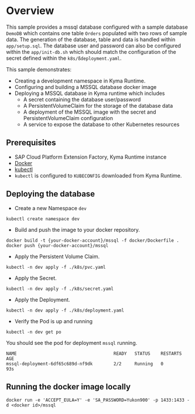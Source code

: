 # Overview

This sample provides a mssql database configured with a sample database `DemoDB` which contains one table `Orders` populated with two rows of sample data. The generation of the database, table and data is handled within `app/setup.sql`. The database user and password can also be configured within the `app/init-db.sh` which should match the configuration of the secret defined within the `k8s/ßdeployment.yaml`.

This sample demonstrates:

- Creating a development namespace in Kyma Runtime.
- Configuring and building a MSSQL database docker image
- Deploying a MSSQL database in Kyma runtime which includes
  - A secret containing the database user/password
  - A PersistentVolumeClaim for the storage of the database data
  - A deployment of the MSSQL image with the secret and PersistentVolumeClaim configuration
  - A service to expose the database to other Kubernetes resources

## Prerequisites

- SAP Cloud Platform Extension Factory, Kyma Runtime instance
- [Docker](https://www.docker.com/)
- [kubectl](https://kubernetes.io/docs/tasks/tools/install-kubectl/)
- `kubectl` is configured to `KUBECONFIG` downloaded from Kyma Runtime.

## Deploying the database

- Create a new Namespace `dev`

```shell script
kubectl create namespace dev
```

- Build and push the image to your docker repository.

```shell script
docker build -t {your-docker-account}/mssql -f docker/Dockerfile .
docker push {your-docker-account}/mssql
```

- Apply the Persistent Volume Claim.

```shell script
kubectl -n dev apply -f ./k8s/pvc.yaml
```

- Apply the Secret.

```shell script
kubectl -n dev apply -f ./k8s/secret.yaml
```

- Apply the Deployment.

```shell script
kubectl -n dev apply -f ./k8s/deployment.yaml
```

- Verify the Pod is up and running

```shell script
kubectl -n dev get po
```

You should see the pod for deployment `mssql` running.

```shell script
NAME                                     READY   STATUS    RESTARTS   AGE
mssql-deployment-6df65c689d-nf9dk        2/2     Running   0          93s
```

## Running the docker image locally

```shell script
docker run -e 'ACCEPT_EULA=Y' -e 'SA_PASSWORD=Yukon900' -p 1433:1433 -d <docker id>/mssql
```
